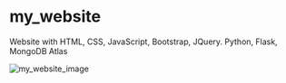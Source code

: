 # my_website
Website with HTML, CSS, JavaScript, Bootstrap, JQuery. Python, Flask, MongoDB Atlas


![my_website_image](https://user-images.githubusercontent.com/93230178/229477719-25e9935c-ebc6-41a0-9ebd-d736d3bd27da.png)
